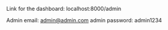 Link for the dashboard: localhost:8000/admin

Admin email: admin@admin.com
admin password: admin1234
